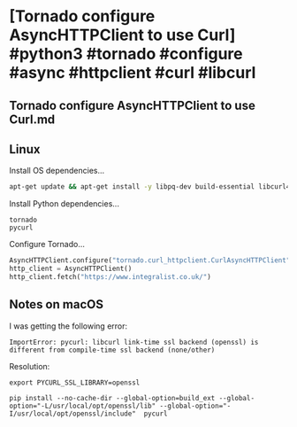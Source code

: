 # [Tornado configure AsyncHTTPClient to use Curl] #python3 #tornado #configure #async #httpclient #curl #libcurl

## Tornado configure AsyncHTTPClient to use Curl.md

## Linux 

Install OS dependencies...

```bash
apt-get update && apt-get install -y libpq-dev build-essential libcurl4-openssl-dev libssl-dev
```

Install Python dependencies...

```
tornado
pycurl
```

Configure Tornado...

```python
AsyncHTTPClient.configure("tornado.curl_httpclient.CurlAsyncHTTPClient", defaults=dict(user_agent="your_app"))
http_client = AsyncHTTPClient()
http_client.fetch("https://www.integralist.co.uk/")
```

## Notes on macOS

I was getting the following error:

```
ImportError: pycurl: libcurl link-time ssl backend (openssl) is different from compile-time ssl backend (none/other)
```

Resolution:

```
export PYCURL_SSL_LIBRARY=openssl

pip install --no-cache-dir --global-option=build_ext --global-option="-L/usr/local/opt/openssl/lib" --global-option="-I/usr/local/opt/openssl/include"  pycurl
```

